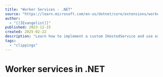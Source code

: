 ```yaml
---
title: "Worker Services - .NET"
source: "https://learn.microsoft.com/en-us/dotnet/core/extensions/workers"
author:
  - "[[IEvangelist]]"
published: 2023-12-15
created: 2025-02-22
description: "Learn how to implement a custom IHostedService and use existing implementations in C#. Discover various worker implementations, templates, and service patterns."
tags:
  - "clippings"
---
```

# Worker services in .NET